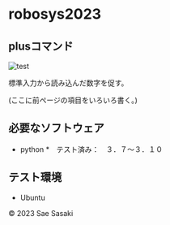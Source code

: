 # robosys2023

## plusコマンド
![test](  )

標準入力から読み込んだ数字を促す。

(ここに前ページの項目をいろいろ書く。)

## 必要なソフトウェア
* python
  *　テスト済み：　３．７～３．１０

## テスト環境
* Ubuntu

© 2023 Sae Sasaki
